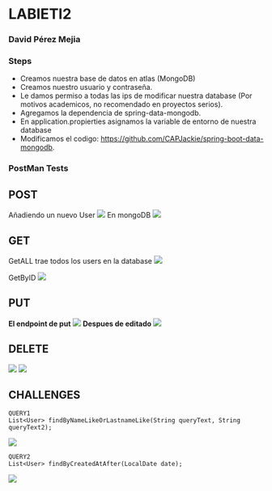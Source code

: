 # LABIETI2

### David Pérez Mejia

### Steps
* Creamos nuestra base de datos en atlas (MongoDB)
* Creamos nuestro usuario y contraseña.
* Le damos permiso a todas las ips de modificar nuestra database (Por motivos academicos, no recomendado en proyectos serios).
* Agregamos la dependencia de spring-data-mongodb.
* En application.propierties asignamos la variable de entorno de nuestra database
* Modificamos el codigo: https://github.com/CAPJackie/spring-boot-data-mongodb.

### PostMan Tests

## POST

Añadiendo un nuevo User
![](https://github.com/DavidPZ666/LABIETI2/blob/master/img/POSTMONGO1.jpg)
En mongoDB
![](https://github.com/DavidPZ666/LABIETI2/blob/master/img/POSTMONGO2.jpg)

## GET
GetALL trae todos los users en la database
![](https://github.com/DavidPZ666/LABIETI2/blob/master/img/GETALL.jpg)

GetByID
![](https://github.com/DavidPZ666/LABIETI2/blob/master/img/GETBYID.jpg)

## PUT

**El endpoint de put**
![](https://github.com/DavidPZ666/LABIETI2/blob/master/img/PUTMONGO1.jpg)
**Despues de editado**
![](https://github.com/DavidPZ666/LABIETI2/blob/master/img/PUTMONGO2.jpg)


## DELETE
![](https://github.com/DavidPZ666/LABIETI2/blob/master/img/DELETEMONGO2.jpg)
![](https://github.com/DavidPZ666/LABIETI2/blob/master/img/DELETEMONGO1.jpg)


## CHALLENGES

```
QUERY1
List<User> findByNameLikeOrLastnameLike(String queryText, String queryText2);
```

![](https://github.com/DavidPZ666/LABIETI2/blob/master/img/CHALLENGE1.jpg)

```
QUERY2
List<User> findByCreatedAtAfter(LocalDate date);
```
![](https://github.com/DavidPZ666/LABIETI2/blob/master/img/CHALLENGE2.jpg)
